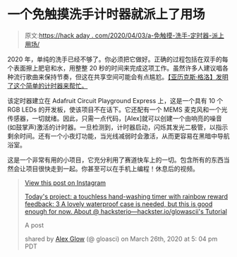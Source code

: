# 一个免触摸洗手计时器就派上了用场

> 原文:[https://hack aday . com/2020/04/03/a-免触摸-洗手-定时器-派上用场/](https://hackaday.com/2020/04/03/a-touchless-handwashing-timer-comes-in-handy/)

2020 年，单纯的洗手已经不够了。你必须把它做好。正确的过程包括在双手的每个表面擦上肥皂和水，用整整 20 秒的时间来完成这项工作。虽然许多人建议唱各种流行歌曲来保持节奏，但这在共享空间可能会有点尴尬。[【亚历克斯·格洛】发明了这个简单的计时器来帮忙。](https://www.hackster.io/glowascii/touchless-handwashing-timer-nightlight-7917f9)

该定时器建立在 Adafruit Circuit Playground Express 上，这是一个具有 10 个 RGB LEDs 的开发板，使该项目不在话下。它还配有一个 MEMS 麦克风和一个光传感器，一切就绪。因此，只需一点代码，[Alex]就可以创建一个由响亮的噪音(如鼓掌声)激活的计时器。一旦检测到，计时器启动，闪烁其发光二极管，以指示剩余时间。还有一个小夜灯功能，当光线减弱时会激活，从而更容易在黑暗中导航浴室。

这是一个非常有用的小项目，它充分利用了赛道快车上的一切。包含所有的东西当然会让项目很快走到一起。你甚至可以在手机上编程！休息后的视频。

> [](https://www.instagram.com/p/B-N12LyDMMS/?utm_source=ig_embed&utm_campaign=loading)[](https://www.instagram.com/p/B-N12LyDMMS/?utm_source=ig_embed&utm_campaign=loading)[](https://www.instagram.com/p/B-N12LyDMMS/?utm_source=ig_embed&utm_campaign=loading)[](https://www.instagram.com/p/B-N12LyDMMS/?utm_source=ig_embed&utm_campaign=loading)[View this post on Instagram](https://www.instagram.com/p/B-N12LyDMMS/?utm_source=ig_embed&utm_campaign=loading)[](https://www.instagram.com/p/B-N12LyDMMS/?utm_source=ig_embed&utm_campaign=loading)[](https://www.instagram.com/p/B-N12LyDMMS/?utm_source=ig_embed&utm_campaign=loading)[](https://www.instagram.com/p/B-N12LyDMMS/?utm_source=ig_embed&utm_campaign=loading)[](https://www.instagram.com/p/B-N12LyDMMS/?utm_source=ig_embed&utm_campaign=loading)[](https://www.instagram.com/p/B-N12LyDMMS/?utm_source=ig_embed&utm_campaign=loading)[](https://www.instagram.com/p/B-N12LyDMMS/?utm_source=ig_embed&utm_campaign=loading)[](https://www.instagram.com/p/B-N12LyDMMS/?utm_source=ig_embed&utm_campaign=loading)[](https://www.instagram.com/p/B-N12LyDMMS/?utm_source=ig_embed&utm_campaign=loading)[](https://www.instagram.com/p/B-N12LyDMMS/?utm_source=ig_embed&utm_campaign=loading)
> 
> [](https://www.instagram.com/p/B-N12LyDMMS/?utm_source=ig_embed&utm_campaign=loading)[Today's project: a touchless hand-washing timer with rainbow reward feedback: 3 A lovely waterproof case is needed, but this is good enough for now. About @ hacksterio—hackster.io/glowascii's Tutorial](https://www.instagram.com/p/B-N12LyDMMS/?utm_source=ig_embed&utm_campaign=loading)
> 
> A post
> 
> shared by [Alex Glow](https://www.instagram.com/glowascii/?utm_source=ig_embed&utm_campaign=loading) (@ gloasci) on March 26th, 2020 at 5: 04 pm PDT